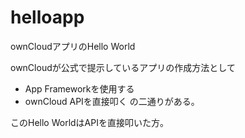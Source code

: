 helloapp
========

ownCloudアプリのHello World

ownCloudが公式で提示しているアプリの作成方法として
 * App Frameworkを使用する
 * ownCloud APIを直接叩く
の二通りがある。

このHello WorldはAPIを直接叩いた方。